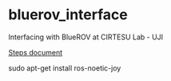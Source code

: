 # bluerov_interface
Interfacing with BlueROV at CIRTESU Lab - UJI

[Steps document](https://docs.google.com/document/d/1p656bsk6_QwdHGOCwIqEnnp9ho1GGY3yMkpOZbaPmCA/edit?usp=sharing)


sudo apt-get install ros-noetic-joy
